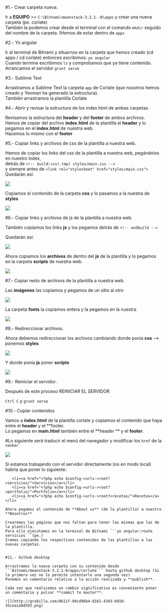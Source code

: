#1.- Crear carpeta nueva.  

Ir a **EQUIPO** >> ```C:\Bitnami\meanstack-3.2.1.-0\apps``` y crear una nueva carpeta (pe. corlate)  
También la podemos crear desde el terminal con el comando ```mkdir``` seguido del nombre de la carpeta. (Hemos de estar dentro de ```apps```    


#2.- Yo angular  

Ir al terminal de Bitnami y situarnos en la carpeta que hemos creado (cd apps / cd corlate) entonces escribimos: 
```yo angular```  
Cuando termine escribimos ```ls``` y comprobamos que ya tiene contenido.  
Arrancamos el servidor ```grunt serve```  


#3.- Sublime Text  

Arrastramos a Sublime Text la carpeta ```app``` de Corlate (que nosotros hemos creado y Yeoman ha generado la estructura).  
También arrastramos la plantilla Corlate  


#4.- Abrir y revisar la estructura de los index.html de ambas carpetas.  

Revisamos la estructura del **header** y del **footer** de ambos archivos.  
Hemos de copiar del archivo **index.html** de la plantilla el **header** y lo pegamos en el **index.html** de nuestra web.  
Hacemos lo mismo con el **footer**  


#5.- Copiar links y archivos de css de la plantilla a nuestra web.  

Hemos de copiar los links del css de la plantilla a nuestra web, pegándolos en nuestro index,   
detrás de ```<!-- build:css(.tmp) styles/main.css -->```  
y siempre antes de ```<link rel="stylesheet" href="styles/main.css">```  
Quedarán así:  

![](http://grabilla.com/0611e-14e2a806-0f50-4d04-b884-26fe9fdffe10.png)


Copiamos el contenido de la carpeta **css** y lo pasamos a la nuestra de **styles**  

![](http://grabilla.com/0611e-ce227581-72de-4a00-b4bb-373960f129cf.png)



#6.- Copiar links y archivos de js de la plantilla a nuestra web.

También copiamos los links **js** y los pegamos detrás de ```<!-- endbuild -->```  

Quedarán así:  


![](http://grabilla.com/0611e-c0a5106f-9823-43ca-8bba-c378fceb478c.png)  

Ahora copiamos los **archivos** de dentro del **js** de la plantilla y lo pegamos en la carpeta **scripts** de nuestra web.  


![](http://grabilla.com/0611e-bc07f941-2b5e-4918-8e50-e3dd1c9037cf.png)



#7.- Copiar resto de archivos de la plantilla a nuestra web.

Las **imágenes** las copiamos y pegamos de un sitio al otro  


![](http://grabilla.com/0611e-7923346a-eac0-49f5-b6ec-a1838959b7ca.png) 


La carpeta **fonts** la copiamos entera y la pegamos en la nuestra  


![](http://grabilla.com/0611e-7715bce2-f985-41b2-be4e-86ca17712e8c.png)



#8.- Redireccionar archivos.  

Ahora debemos redireccionar los archivos cambiando donde ponía **css** --> ponemos **styles**  

![](http://grabilla.com/0611e-f5a1b471-56d3-40d8-9e4c-256e2f10156f.png)


Y donde ponía **js** poner **scripts**  

![](http://grabilla.com/0611e-dfd6fc44-3f0b-4858-9044-2c306b53a28d.png)



#9.- Reiniciar el servidor.

Después de este proceso REINICIAR EL SERVIDOR  

```Ctrl C``` y ```grunt serve```  


#10.- Copiar contenidos  

Vamos a **index.html** de la plantilla corlate y copiamos el contenido que haya entre el **header** y el **footer.  
Lo pegamos en **main.html** también entre el **header ** y el **footer**.  

#Lo siguiente será traducir el menú del navegador y modificar los ```href``` de la ```navbar```  

![](http://grabilla.com/0611e-1b55e159-19da-4ac5-90f8-a11b120ba037.png)

Si estamos trabajando con el servidor directamente (no en modo local) habría que poner lo siguiente:  

```<li><a href="<?php echo $config->urls->root?>nosotros/">Nosotros</a></li>  
   <li><a href="<?php echo $config->urls->root?>servicios/">Servicios</a></li>  
   <li><a href="<?php echo $config->urls->root?>portfolio/">Portfolio</a></li>  
   <li><a href="<?php echo $config->urls->root?>recetas/">Recetas</a></li>  ```

Ahora pegamos el contenido de **About us** (de la plantilla) a nuestro **Nosotros**  

Crearemos las páginas que nos faltan para tener las mismas que las de la plantilla.  
Para ello ejecutamos en la terminal de Bitnami ```yo angular:route servicios```(pe.)  
Iremos copiando los respectivos contenidos de las plantillas a las nuevas carpetas.  


#11.- Github desktop  

Arrastramos la nueva carpeta con su contenido desde ```Bitnami/meanstack-3.2.1-0/apps/corlate``` hasta github desktop (Si la primera vez no lo permite intentarlo una segunda vez)  
Ponemos un comentario relativo a la acción realizada y **publish**.  

Cada vez que realicemos un cambio significativo es conveniente poner un comentario y pulsar **commit to master**. 

![](http://grabilla.com/0611f-94cd96b4-8161-4343-b910-35cea1a0d593.png)
